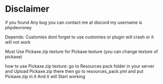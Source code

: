 # Disclaimer 

if you found Any bug you can contact me at discord my username is phpdevroney

Depends: Customies dont forget to use customies or plugin will crash or it will not work

Must Use Pickaxe.zip texture for Pickaxe texture (you can change texture of pickaxe) 

how to use Pickaxe.zip texture: go to Resources pack folder in your server and Upload Pickaxe.zip there then go to resources_pack.yml 
and put Pickaxe.zip in it And it will Start working
